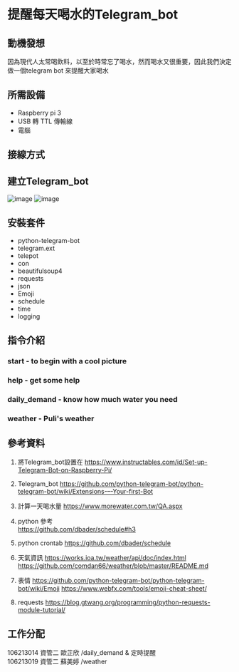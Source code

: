 # 提醒每天喝水的Telegram_bot

## 動機發想
因為現代人太常喝飲料，以至於時常忘了喝水，然而喝水又很重要，因此我們決定做一個telegram bot 來提醒大家喝水

## 所需設備
- Raspberry pi 3 
- USB 轉 TTL 傳輸線 
- 電腦

## 接線方式

## 建立Telegram_bot
![image](https://github.com/lulala88/WaterLuLaLa_bot/blob/master/49407159_402289950513843_7869862137751928832_n.png)
![image](https://github.com/lulala88/WaterLuLaLa_bot/blob/master/49378818_1126747494162752_8568655971100917760_n.png)
   
## 安裝套件
- python-telegram-bot
- telegram.ext                                                              
- telepot
- con
- beautifulsoup4
- requests
- json
- Emoji   
- schedule    
- time                                                                             
- logging                                                                             

## 指令介紹
### start - to begin with a cool picture
### help - get some help 
### daily_demand - know how much water you need 
### weather - Puli's weather
## 參考資料
1. 將Telegram_bot設置在
https://www.instructables.com/id/Set-up-Telegram-Bot-on-Raspberry-Pi/

2. Telegram_bot 
https://github.com/python-telegram-bot/python-telegram-bot/wiki/Extensions-–-Your-first-Bot

3. 計算一天喝水量
https://www.morewater.com.tw/QA.aspx

4. python 參考  
https://github.com/dbader/schedule#h3

5. python crontab
https://github.com/dbader/schedule

6. 天氣資訊 
https://works.ioa.tw/weather/api/doc/index.html
https://github.com/comdan66/weather/blob/master/README.md

7. 表情 
https://github.com/python-telegram-bot/python-telegram-bot/wiki/Emoji
https://www.webfx.com/tools/emoji-cheat-sheet/

8. requests
https://blog.gtwang.org/programming/python-requests-module-tutorial/

## 工作分配
106213014 資管二  歐芷欣 /daily_demand & 定時提醒  
106213019 資管二  蘇美婷 /weather
